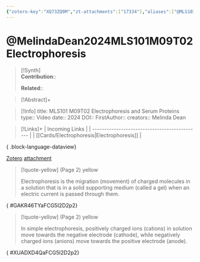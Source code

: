 ```yaml
---
{"zotero-key":"XQ73ZQ9M","zt-attachments":["17334"],"aliases":["@MLS101 M09T02 Electrophoresis and Serum Proteins"],"keywords":["✅"],"FirstAuthor":"[[ Melinda Dean]]","tags":["source/video","Uni/MLS101"],"dg-publish":true,"permalink":"/sources/melinda-dean2024-mls-101-m09-t02-electrophoresis/","dgPassFrontmatter":true}
---
```


# @MelindaDean2024MLS101M09T02Electrophoresis

>[!Synth]  
>**Contribution**::  
>  
>**Related**:: 
>  

> [!Abstract]+
> 

> [!Info]
> title: MLS101 M09T02 Electrophoresis and Serum Proteins
> type:: Video 
> date:: 2024
> DOI:: 
> FirstAuthor:: 
> creators:: Melinda Dean

> [!Links]+
>  | Incoming Links                                |
> | --------------------------------------------- |
> | [[Cards/Electrophoresis\|Electrophoresis]] |
> 
{ .block-language-dataview}


[Zotero](zotero://select/library/items/XQ73ZQ9M) [attachment](<file:///Users/nathanmaxwell/Zotero/storage/FCG5I2D2/Melinda%20Dean%20-%202024%20-%20MLS101%20M09T02%20Electrophoresis%20and%20Serum%20Proteins.pdf>)

> [!quote-yellow] (Page 2) yellow
> 
> Electrophoresis is the migration (movement) of charged molecules in a solution that is in a solid supporting medium (called a gel) when an electric current is passed through them.
>
{ #GAKR46TYaFCG5I2D2p2}


> [!quote-yellow] (Page 2) yellow
> 
> In simple electrophoresis, positively charged ions (cations) in solution move towards the negative electrode (cathode), while negatively charged ions (anions) move towards the positive electrode (anode).
>
{ #XUADXD4QaFCG5I2D2p2}

